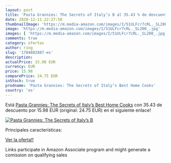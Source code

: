 ```yaml
---
layout: post
title: 'Pasta Grannies: The Secrets of Italy’s B al 35.43 % de descuento'
date: 2020-12-11 22:27:58
thumbnailImage: 'https://m.media-amazon.com/images/I/51ULFcr7cRL._SL200_.jpg'
image: 'https://m.media-amazon.com/images/I/51ULFcr7cRL._SL200_.jpg'
images: [ 'https://m.media-amazon.com/images/I/51ULFcr7cRL._SL200_.jpg' ]
comments: true
category: ofertas
author: ring
slug: '1784882887-es'
description:
actualPrice: 15.98 EUR
currency: EUR
price: 15.98
comparePrice: 24.75 EUR
inStock: true
prodname: 'Pasta Grannies: The Secrets of Italy’s Best Home Cooks'
country: 'es'
---
```


Está [Pasta Grannies: The Secrets of Italy’s Best Home Cooks](https://www.amazon.es/dp/1784882887/?tag=tolees-21) con 35.43 de descuento por 15.98 EUR (original: 24.75 EUR) en el siguiente enlace!

[![Pasta Grannies: The Secrets of Italy’s B](https://m.media-amazon.com/images/I/51ULFcr7cRL._SL200_.jpg)](https://www.amazon.es/dp/1784882887/?tag=tolees-21)

Principales características:


[Ver la oferta!!](https://www.amazon.es/dp/1784882887/?tag=tolees-21)

Links participate in Amazon Associate program and might generate a comission on qualifying sales


